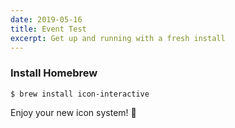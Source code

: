 ```yaml
---
date: 2019-05-16
title: Event Test
excerpt: Get up and running with a fresh install
---
```


### Install Homebrew

    $ brew install icon-interactive

Enjoy your new icon system! 🎉
